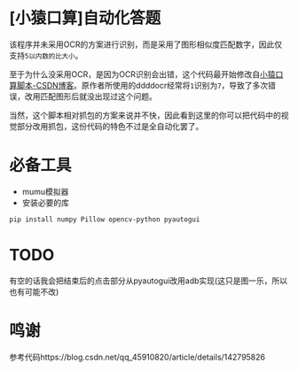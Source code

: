 # [小猿口算]自动化答题

该程序并未采用OCR的方案进行识别，而是采用了图形相似度匹配数字，因此仅支持`5以内数的比大小`。

至于为什么没采用OCR，是因为OCR识别会出错，这个代码最开始修改自[小猿口算脚本-CSDN博客](https://blog.csdn.net/qq_45910820/article/details/142795826)。原作者所使用的ddddocr经常将`1`识别为`7`，导致了多次错误，改用匹配图形后就没出现过这个问题。

当然，这个脚本相对抓包的方案来说并不快，因此看到这里的你可以把代码中的视觉部分改用抓包，这份代码的特色不过是全自动化罢了。



# 必备工具

- mumu模拟器
- 安装必要的库

```bash
pip install numpy Pillow opencv-python pyautogui
```



# TODO

有空的话我会把结束后的点击部分从pyautogui改用adb实现(这只是图一乐，所以也有可能不改)



# 鸣谢

参考代码https://blog.csdn.net/qq_45910820/article/details/142795826